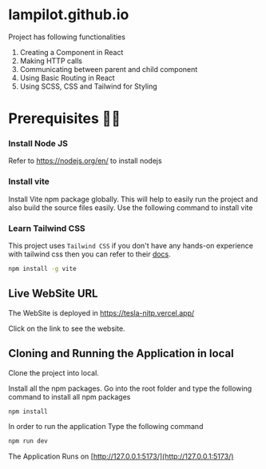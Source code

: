 # lampilot.github.io

Project has following functionalities

1. Creating a Component in React
2. Making HTTP calls
3. Communicating between parent and child component
4. Using Basic Routing in React
5. Using SCSS, CSS and Tailwind for Styling

# Prerequisites 👨‍💻

### Install Node JS
Refer to https://nodejs.org/en/ to install nodejs

### Install vite
Install Vite npm package globally. This will help to easily run the project and also build the source files easily. Use the following command to install vite

### Learn Tailwind CSS
This project uses `Tailwind CSS` if you don't have any hands-on experience with tailwind css then you can refer to their [docs](https://tailwindcss.com/).

```bash
npm install -g vite
```
## Live WebSite URL

The WebSite is deployed in https://tesla-nitp.vercel.app/

Click on the link to see the website.

## Cloning and Running the Application in local

Clone the project into local.

Install all the npm packages. Go into the root folder and type the following command to install all npm packages

```bash
npm install
```

In order to run the application Type the following command


```bash
npm run dev
```

The Application Runs on [http://127.0.0.1:5173/](http://127.0.0.1:5173/)

